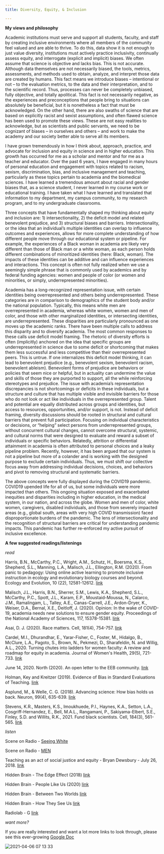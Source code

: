 ```yaml
---
title: Diversity, Equity, & Inclusion

---
```


**My views and philosophy**

Academic institutions must serve and support all students, faculty, and staff by creating inclusive environments where all members of the community feel valued and are able to thrive. To do this, data show it is not enough to just value diversity, institutions must actively practice inclusivity, continually assess equity, and interrogate (explicit and implicit) biases. We often assume that science is objective and lacks bias. This is not accurate. Although data themselves are not necessarily biased, the tools, metrics, assessments, and methods used to obtain, analyze, and interpret those data are created by humans. This fact means we introduce biases – intentional or not – to the evaluation metrics, to the data and their interpretation, and to the scientific record. Thus, processes can never be completely unbiased, fully objective, and totally apolitical. This fact is not necessarily negative, as the experiences and preconceptions that people bring to situations can absolutely be beneficial, but it is nonetheless a fact that must be acknowledged. On the other hand, there are also swaths of science that are based on explicitly racist and sexist assumptions, and often flawed science has been used to promote these views. These are not easy realities to acknowledge, but as scientists and public servants, we need to be cognizant of biases – in ourselves and others – and work to make the academy and our society better able to serve all its members.

I have grown tremendously in how I think about, approach, practice, and advocate for inclusion and equity in science and in higher education. This growth has occurred for me as a scholar and mentor and for me as a teacher and educator. Over the past 6 years, I have engaged in many hours of personal education and engagement with topics related to racism, sexism, discrimination, bias, and inclusive management and teaching, particularly as these topics pertain to academia and the biomedical sciences. I have learned a tremendous amount about racial and gender biases that, as a science student, I never learned in my course work or educational training. I have taken what I have learned and translated that information to my department, my campus community, to my research program, and to my undergraduate classrooms. 

Three concepts that have fundamentally shaped my thinking about equity and inclusion are: 1) intersectionality, 2) the deficit model and related benevolent prejudice, and 3) structural biases and barriers. Intersectionality, or the idea that an individual’s multiple identities can overlap to influence outcomes and experiences, allows for more complete understanding of how different people move through our educational system or pipeline. For example, the experiences of a Black woman in academia are likely very different than those of Black man or a white woman, as each person holds different combinations of minoritized identities (here: Black, woman). The impacts of these identities can be additive and can influence experiences and interactions. This concept is often not fully realized when we use a seemingly simple phrase that is commonly used by academics and by federal funding agencies: women and people of color (or women and minorities, or simply, underrepresented minorities). 

Academia has a long-recognized representation issue, with certain identities being overrepresented and others being underrepresented.  These categories are in comparison to demographics of the student body and/or the national population. Typically, this means white men are overrepresented in academia, whereas white women, women and men of color, and those with other marginalized identities, or intersecting identities, are underrepresented. These disparities are particularly pronounced as one moves up the academic ranks. There have been multiple calls to address this disparity and to diversify academia. The most common responses to these calls use deficit model framing. The rhetoric of diversity efforts is often (implicitly) anchored on the idea that specific groups are underrepresented in science due to some deficit or shortcoming that makes them less successful and less competitive than their overrepresented peers. This is untrue. If one internalizes this deficit model thinking, it can lead to benevolent prejudice (e.g., benevolent sexism, benevolent racism, benevolent ableism). Benevolent forms of prejudice are behaviors or policies that seem nice or helpful, but in actuality can undermine the value and skills of those they are purported to support, all the while reinforcing stereotypes and prejudice. The issue with academia’s representation discrepancies is not shortcomings or deficits in these individuals, but a structure and culture that has multiple visible and invisible barriers for those who do not look or act like individuals in the overrepresented group. Talent and potential are equally distributed across groups and identities, but access to resources, opportunities, and/or support, is not. Instead of deficit framing, diversity discussions should be rooted in structural and cultural barriers that prevent full participation. Focusing on individual characteristics or decisions, or “helping” select persons from underrepresented groups, without concurrent cultural changes, cannot overcome structural, systemic, and cultural norms that were designed to evaluate and reward a subset of individuals or specific behaviors. Relatedly, attrition or differential attainment in academia is often attributed to personal choices and a leaky pipeline problem. Recently, however, it has been argued that our system is not a pipeline but more of a colander and is working with the designed purpose to exclude certain individuals. Thus, we must shift our collective focus away from addressing individual decisions, choices, and behaviors and pivot to removing structural and systematic barriers. 

The above concepts were fully displayed during the COVID19 pandemic. COVID19 upended life for all of us, but some individuals were more impacted than others. This ongoing situation exposed and exacerbated inequities and disparities including in higher education, in the medical system, in our nation, and across the globe. Women and men of color, white women, caregivers, disabled individuals, and those from severely impacted areas (e.g., global south, areas with very high COVID transmission) faced disproportionate burdens of the pandemic. The lens of intersectionality and the recognition of structural barriers are critical for understanding pandemic impacts. This pandemic has further re-enforced my active pursuit of inclusive excellence. 

**A few suggested readings/listenings**

*read*

Harris, B.N., McCarthy, P.C., Wright, A.M., Schutz, H., Boersma, K.S., Shepherd, S.L., Manning, L.A., Malisch, J.L., Ellington, R.M. (2020). From panic to pedagogy: Using online active learning to promote inclusive instruction in ecology and evolutionary biology courses and beyond. Ecology and Evolution, 10 (22), 12581-12612. [link](https://onlinelibrary.wiley.com/doi/full/10.1002/ece3.6915) 

Malisch, J.L., Harris, B.N., Sherrer, S.M., Lewis, K.A., Shepherd, S.L., McCarthy, P.C., Spott, J.L., Karam, E.P., Moustaid-Moussa, N., Calarco, J.M., Ramalingam, L., Talley, A.E., Canas-Carrell, J.E., Ardon-Dryer, K., Weiser, D.A., Bernal, X.E., Deitloff, J. (2020). Opinion: In the wake of COVID-19, academia needs new solutions to ensure gender equity. Proceedings of the National Academy of Sciences, 117, 15378-15381. [link](https://www.pnas.org/doi/abs/10.1073/pnas.2010636117)

Asai, D. J. (2020). Race matters. Cell, 181(4), 754-757. [link](https://www.sciencedirect.com/science/article/pii/S0092867420303378) 

Cardel, M.I., Dhurandhar, E., Yarar-Fisher, C., Foster, M., Hidalgo, B., McClure, L.A., Pagoto, S., Brown, N., Pekmezi, D., Sharafeldin, N. and Willig, A.L., 2020. Turning chutes into ladders for women faculty: A review and roadmap for equity in academia. Journal of Women's Health, 29(5), 721-733. [link](https://www.liebertpub.com/doi/abs/10.1089/JWH.2019.8027) 

June 14, 2020. North (2020). An open letter to the EEB community. [link](https://medium.com/@solonorthrowan/an-open-letter-to-the-eeb-community-7bd89330e554)

Holman, Key and Kreitzer (2019). Evidence of Bias in Standard Evaluations of Teaching. [link](http://www.rebeccakreitzer.com/bias/) 

Asplund, M., & Welle, C. G. (2018). Advancing science: How bias holds us back. Neuron, 99(4), 635-639. [link](https://www.sciencedirect.com/science/article/pii/S0896627318306433) 

Stevens, K.R., Masters, K.S., Imoukhuede, P.I., Haynes, K.A., Setton, L.A., Cosgriff-Hernandez, E., Bell, M.A.L., Rangamani, P., Sakiyama-Elbert, S.E., Finley, S.D. and Willits, R.K., 2021. Fund black scientists. Cell, 184(3), 561-565. [link](https://www.sciencedirect.com/science/article/pii/S0092867421000118)

*listen*

Scene on Radio - [Seeing White](https://www.sceneonradio.org/seeing-white/)

Scene on Radio - [MEN](http://www.sceneonradio.org/men/)

Teaching as an act of social justice and equity - Bryan Dewsbury - July 26, 2018. [link](https://teachinginhighered.com/podcast/teaching-as-an-act-of-social-justice-and-equity/) 

Hidden Brain - The Edge Effect (2018) [link](https://www.npr.org/transcripts/625426015)

Hidden Brain - People Like Us (2020) [link](https://www.npr.org/2020/05/22/860926909/people-like-us-how-our-identities-shape-health-and-educational-success) 

Hidden Brain - Between Two Worlds [link](https://hiddenbrain.org/podcast/between-two-worlds/)

Hidden Brain - How They See Us [link](https://hiddenbrain.org/podcast/how-they-see-us/)

Radiolab - G [link](https://radiolab.org/series/radiolab-presents-g)

*want more?* 

If you are really interested and want a lot more links to look through, please see this ever-growing [Google Doc](https://docs.google.com/document/d/18FC2w3mGdhKw7BdQLZSKmLqHTYjf0aQreySBRHRRusc/edit?usp=sharing)

![2021-04-06 07 13 33](https://user-images.githubusercontent.com/58483740/191839904-c4eef877-7b71-4384-aae7-5e0cf65471b3.jpg)

